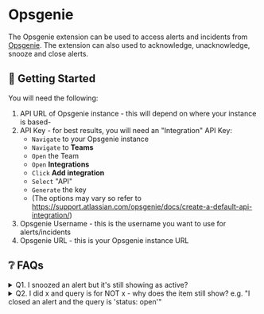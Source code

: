 # Opsgenie

The Opsgenie extension can be used to access alerts and incidents from [Opsgenie](https://www.atlassian.com/software/opsgenie). The extension can also used to acknowledge, unacknowledge, snooze and close alerts.

## 🚀 Getting Started
You will need the following:

1. API URL of Opsgenie instance - this will depend on where your instance is based-
2. API Key - for best results, you will need an "Integration" API Key:
    - `Navigate` to your Opsgenie instance
    - `Navigate` to **Teams**
    - `Open` the Team
    - `Open` **Integrations**
    - `Click` **Add integration**
    - `Select` "API"
    - `Generate` the key
    - (The options may vary so refer to https://support.atlassian.com/opsgenie/docs/create-a-default-api-integration/)
3. Opsgenie Username - this is the username you want to use for alerts/incidents
4. Opsgenie URL - this is your Opsgenie instance URL

## ❔ FAQs

<details>
<summary>Q1. I snoozed an alert but it's still showing as active?</summary>
Ans,. Ensure that you have entered the correct user in Preferences and that you have the capability to snooze as Opsgenie does not seem to know if the user is invalid.
</details>
<details>
<summary>Q2. I did x and query is for NOT x - why does the item still show? e.g. "I closed an alert and the query is 'status: open'"</summary>
Ans,. This is the same behavior as the web app.
</details>